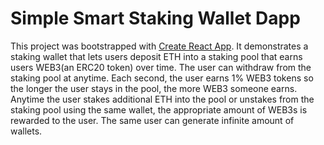 # Simple Smart Staking Wallet Dapp

This project was bootstrapped with [Create React App](https://github.com/facebook/create-react-app). It demonstrates a staking wallet that lets users deposit ETH into a staking pool that earns users WEB3(an ERC20 token) over time. The user can withdraw from the staking pool at anytime. Each second, the user earns 1% WEB3 tokens so the longer the user stays in the pool, the more WEB3 someone earns. Anytime the user stakes additional ETH into the pool or unstakes from the staking pool using the same wallet, the appropriate amount of WEB3s is rewarded to the user. The same user can generate infinite amount of wallets.
